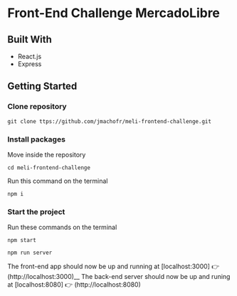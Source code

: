 # Front-End Challenge MercadoLibre

## Built With

* React.js
* Express

## Getting Started

### Clone repository
```
git clone ttps://github.com/jmachofr/meli-frontend-challenge.git
```

### Install packages

Move inside the repository
```
cd meli-frontend-challenge
```
Run this command on the terminal
```
npm i
```

### Start the project

Run these commands on the terminal
```
npm start

npm run server
```
The front-end app should now be up and running at [localhost:3000] 👉 (http://localhost:3000)__
The back-end server should now be up and runing at [localhost:8080] 👉 (http://localhost:8080)

